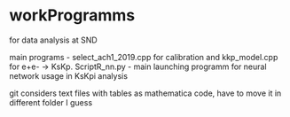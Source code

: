 # workProgramms
 for data analysis at SND

 main programs - select_ach1_2019.cpp for calibration and kkp_model.cpp for e+e- -> KsKp. ScriptR_nn.py - main launching programm for neural network usage in KsKpi analysis 

 git considers text files with tables as mathematica code, have to move it in different folder I guess 